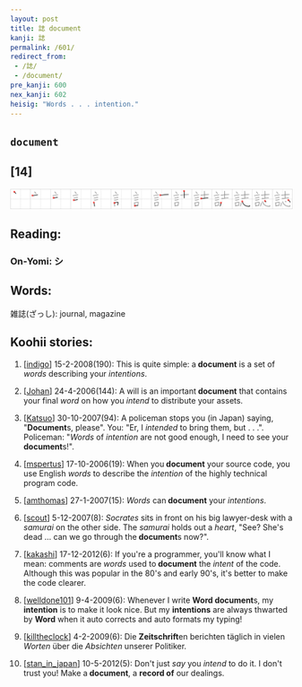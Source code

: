 ```yaml
---
layout: post
title: 誌 document
kanji: 誌
permalink: /601/
redirect_from:
 - /誌/
 - /document/
pre_kanji: 600
nex_kanji: 602
heisig: "Words . . . intention."
---
```


## `document`

## [14]

<div class="stroke"><img src="../images/E8AA8C.png" /></div>

## Reading:

### On-Yomi: シ

## Words:

雑誌(ざっし): journal, magazine

## Koohii stories:

1) [<a href="http://kanji.koohii.com/profile/indigo">indigo</a>] 15-2-2008(190): This is quite simple: a<strong> document</strong> is a set of <em>words</em> describing your <em>intentions</em>. 

2) [<a href="http://kanji.koohii.com/profile/Johan">Johan</a>] 24-4-2006(144): A will is an important<strong> document</strong> that contains your final <em>word</em> on how you <em>intend</em> to distribute your assets. 

3) [<a href="http://kanji.koohii.com/profile/Katsuo">Katsuo</a>] 30-10-2007(94): A policeman stops you (in Japan) saying, &quot;<strong>Document</strong>s, please&quot;. You: &quot;Er, I <em>intended</em> to bring them, but . . .&quot;. Policeman: &quot;<em>Words</em> of <em>intention</em> are not good enough, I need to see your<strong> document</strong>s!&quot;. 

4) [<a href="http://kanji.koohii.com/profile/mspertus">mspertus</a>] 17-10-2006(19): When you<strong> document</strong> your source code, you use English <em>words</em> to describe the <em>intention</em> of the highly technical program code. 

5) [<a href="http://kanji.koohii.com/profile/amthomas">amthomas</a>] 27-1-2007(15): <em>Words</em> can<strong> document</strong> your <em>intentions</em>. 

6) [<a href="http://kanji.koohii.com/profile/scout">scout</a>] 5-12-2007(8): <em>Socrates</em> sits in front on his big lawyer-desk with a <em>samurai</em> on the other side. The <em>samurai</em> holds out a <em>heart</em>, &quot;See? She&#039;s dead ... can we go through the<strong> document</strong>s now?&quot;. 

7) [<a href="http://kanji.koohii.com/profile/kakashi">kakashi</a>] 17-12-2012(6): If you&#039;re a programmer, you&#039;ll know what I mean: comments are <em>words</em> used to<strong> document</strong> the <em>intent</em> of the code. Although this was popular in the 80&#039;s and early 90&#039;s, it&#039;s better to make the code clearer. 

8) [<a href="http://kanji.koohii.com/profile/welldone101">welldone101</a>] 9-4-2009(6): Whenever I write <strong>Word</strong><strong> document</strong>s, my <strong>intention</strong> is to make it look nice. But my <strong>intentions</strong> are always thwarted by <strong>Word</strong> when it auto corrects and auto formats my typing! 

9) [<a href="http://kanji.koohii.com/profile/killtheclock">killtheclock</a>] 4-2-2009(6): Die <strong>Zeitschrift</strong>en berichten täglich in vielen <em>Worten</em> über die <em>Absichten</em> unserer Politiker. 

10) [<a href="http://kanji.koohii.com/profile/stan_in_japan">stan_in_japan</a>] 10-5-2012(5): Don&#039;t just <em>say</em> you <em>intend</em> to do it. I don&#039;t trust you! Make a<strong> document</strong>, a <strong>record of</strong> our dealings. 
